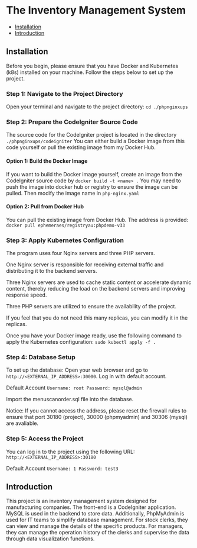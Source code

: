 # The Inventory Management System
- [Installation](#Installation)
- [Introduction](#Introduction)

## Installation
Before you begin, please ensure that you have Docker and Kubernetes (k8s) installed on your machine. Follow the steps below to set up the project.

### Step 1: Navigate to the Project Directory
Open your terminal and navigate to the project directory:
`cd ./phpnginxups`

### Step 2: Prepare the CodeIgniter Source Code
The source code for the CodeIgniter project is located in the directory `./phpnginxups/codeigniter` You can either build a Docker image from this code yourself or pull the existing image from my Docker Hub.

#### Option 1: Build the Docker Image
If you want to build the Docker image yourself, create an image from the CodeIgniter source code by `docker build -t <name> .` You may need to push the image into docker hub or registry to ensure the image can be pulled. Then modify the image name in `php-nginx.yaml`

#### Option 2: Pull from Docker Hub
You can pull the existing image from Docker Hub. The address is provided:
`docker pull ephemeraes/registryau:phpdemo-v33`

### Step 3: Apply Kubernetes Configuration
The program uses four Nginx servers and three PHP servers. 

One Nginx server is responsible for receiving external traffic and distributing it to the backend servers.

Three Nginx servers are used to cache static content or accelerate dynamic content, thereby reducing the load on the backend servers and improving response speed.

Three PHP servers are utilized to ensure the availability of the project.

If you feel that you do not need this many replicas, you can modify it in the replicas.

Once you have your Docker image ready, use the following command to apply the Kubernetes configuration:
`sudo kubectl apply -f .`

### Step 4: Database Setup
To set up the database:
Open your web browser and go to `http://<EXTERNAL_IP_ADDRESS>:30000`. Log in with default account.

Default Account
`Username: root
Password: mysql@admin`

Import the menuscanorder.sql file into the database.

Notice: If you cannot access the address, please reset the firewall rules to ensure that port 30180 (project), 30000 (phpmyadmin) and 30306 (mysql) are avaliable.

### Step 5: Access the Project
You can log in to the project using the following URL: 
`http://<EXTERNAL_IP_ADDRESS>:30180`

Default Account
`Username: 1
Password: test3`

## Introduction
This project is an inventory management system designed for manufacturing companies. The front-end is a CodeIgniter application. MySQL is used in the backend to store data. Additionally, PhpMyAdmin is used for IT teams to simplify database management. For stock clerks, they can view and manage the details of the specific products. For managers, they can manage the operation history of the clerks and supervise the data through data visualization functions.